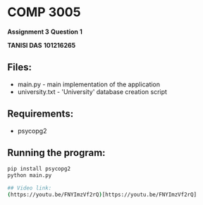 # COMP 3005
**Assignment 3**
**Question 1**

**TANISI DAS**
**101216265**

## Files:          
- main.py - main implementation of the application
- university.txt - 'University' database creation script

## Requirements:   
- psycopg2

## Running the program:
  ```bash
  pip install psycopg2
  python main.py

## Video link:
(https://youtu.be/FNYImzVf2rQ)[https://youtu.be/FNYImzVf2rQ]


